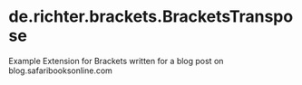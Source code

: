 de.richter.brackets.BracketsTranspose
=====================================

Example Extension for Brackets written for a blog post on blog.safaribooksonline.com
